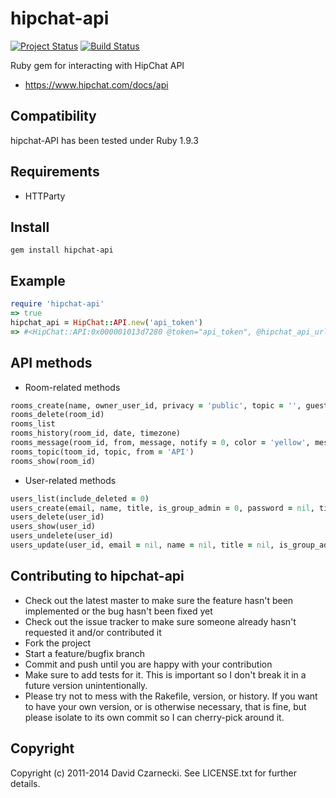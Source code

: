 # hipchat-api

[![Project Status](http://stillmaintained.com/czarneckid/hipchat-api.png)](http://stillmaintained.com/czarneckid/hipchat-api) [![Build Status](https://travis-ci.org/czarneckid/hipchat-api.png)](https://travis-ci.org/czarneckid/hipchat-api)

Ruby gem for interacting with HipChat API

* https://www.hipchat.com/docs/api

## Compatibility

hipchat-API has been tested under Ruby 1.9.3

## Requirements

* HTTParty

## Install

```
gem install hipchat-api
```

## Example

```ruby
require 'hipchat-api'
=> true
hipchat_api = HipChat::API.new('api_token')
=> #<HipChat::API:0x000001013d7280 @token="api_token", @hipchat_api_url="https://api.hipchat.com/v1">
```

## API methods

* Room-related methods

```ruby
rooms_create(name, owner_user_id, privacy = 'public', topic = '', guest_access = 0)
rooms_delete(room_id)
rooms_list
rooms_history(room_id, date, timezone)
rooms_message(room_id, from, message, notify = 0, color = 'yellow', message_format = 'html')
rooms_topic(toom_id, topic, from = 'API')
rooms_show(room_id)
```

* User-related methods

```ruby
users_list(include_deleted = 0)
users_create(email, name, title, is_group_admin = 0, password = nil, timezone = 'UTC')
users_delete(user_id)
users_show(user_id)
users_undelete(user_id)
users_update(user_id, email = nil, name = nil, title = nil, is_group_admin = nil, password = nil, timezone = nil)
```

## Contributing to hipchat-api

* Check out the latest master to make sure the feature hasn't been implemented or the bug hasn't been fixed yet
* Check out the issue tracker to make sure someone already hasn't requested it and/or contributed it
* Fork the project
* Start a feature/bugfix branch
* Commit and push until you are happy with your contribution
* Make sure to add tests for it. This is important so I don't break it in a future version unintentionally.
* Please try not to mess with the Rakefile, version, or history. If you want to have your own version, or is otherwise necessary, that is fine, but please isolate to its own commit so I can cherry-pick around it.

## Copyright

Copyright (c) 2011-2014 David Czarnecki. See LICENSE.txt for further details.
